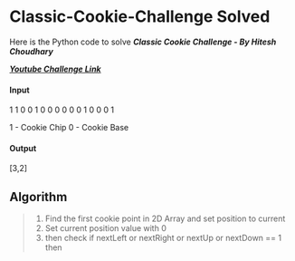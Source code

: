 # Classic-Cookie-Challenge Solved

Here is the Python code to solve ***Classic Cookie Challenge - By Hitesh Choudhary***

[***Youtube Challenge Link***](https://www.youtube.com/watch?v=a4Py6rrf2Dk)

#### Input
1 1 0 0
1 0 0 0
0 0 0 1
0 0 0 1

1 - Cookie Chip
0 - Cookie Base

#### Output
[3,2]


## Algorithm

> 1. Find the first cookie point in 2D Array and set position to current
> 2. Set current position value with 0
> 3. then check if nextLeft or nextRight or nextUp or nextDown == 1 then
